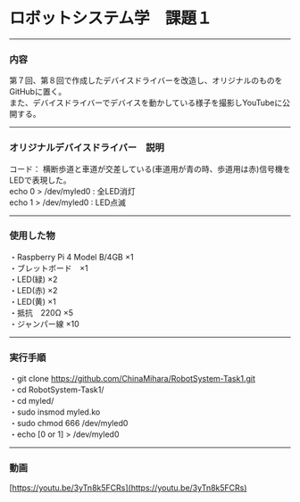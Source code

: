 # ロボットシステム学　課題１

---

### 内容

第７回、第８回で作成したデバイスドライバーを改造し、オリジナルのものをGitHubに置く。  
また、デバイスドライバーでデバイスを動かしている様子を撮影しYouTubeに公開する。

---

### オリジナルデバイスドライバー　説明

コード：[]()
横断歩道と車道が交差している(車道用が青の時、歩道用は赤)信号機をLEDで表現した。  
echo 0 > /dev/myled0 : 全LED消灯  
echo 1 > /dev/myled0 : LED点滅  

---

### 使用した物

・Raspberry Pi 4 Model B/4GB ×1  
・ブレットボード　×1  
・LED(緑) ×2  
・LED(赤) ×2  
・LED(黄) ×1  
・抵抗　220Ω ×5  
・ジャンパー線 ×10  

---
### 実行手順 
・git clone  https://github.com/ChinaMihara/RobotSystem-Task1.git  
・cd RobotSystem-Task1/  
・cd myled/  
・sudo insmod myled.ko  
・sudo chmod 666 /dev/myled0  
・echo [0 or 1] > /dev/myled0  

---
### 動画
[https://youtu.be/3yTn8k5FCRs](https://youtu.be/3yTn8k5FCRs)
